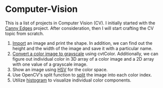 # Computer-Vision
This is a list of projects in Computer Vision (CV).
I initially started with the [Canny Edges](canny2.py) project.
After consideration, then I will start crafting the CV topic from scratch.
1. [Import](import_image.py) an image and print the shape. In addition, we can find out the height and the width of the image and save it with a particular name.
2. [Convert a color image to grayscale](grayscale.py) using cvtColor. Additionally, we can figure out individual color in 3D array of a color image and a 2D array with one value of a grayscale image.
3. Show an image using [HSV](hsv.py) for the color space.
4. Use  OpenCV's split function to [split](split.py) the image into each color index.
5. Utilize [histogram](histogram.py) to visualize individual color components.

